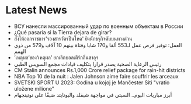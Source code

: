 # Latest News
-  ВСУ нанесли массированный удар по военным объектам в России
-  ¿Qué pasaría si la Tierra dejara de girar?
-  สั่งให้ออกราชการ'รองสารวัตรปืนโหด' ยิงนักธรุกิจดับบนทางด่วน
-  العمل: توفير فرص عمل لـ553 ألفا و170 شابا وفتاة بينهم 10 آلاف و579 من ذوي الهمم
-  ’เหตุผล‘ของ‘เหตุผล’ ยกเลิกบอลเติร์กถิ่นซาอุฯ
-  رئيس الرعاية الصحية يصدر قرارا بتكليف قيادات مجمع السويس الطبي
-  CM Stalin announces Rs.1,000 Crore relief package for rain-hit districts
-  NBA Top 10 de la nuit : Jalen Johnson aime faire souffrir les arceaux
-  SVETSKI SPORT U 2023: Godina u kojoj je Mančester Siti "vratio uložene milione"
-  أبرز مباريات اليوم.. السيتي في مواجهة شيفلد واليونايتد ضيفًا على نوتينجهام
